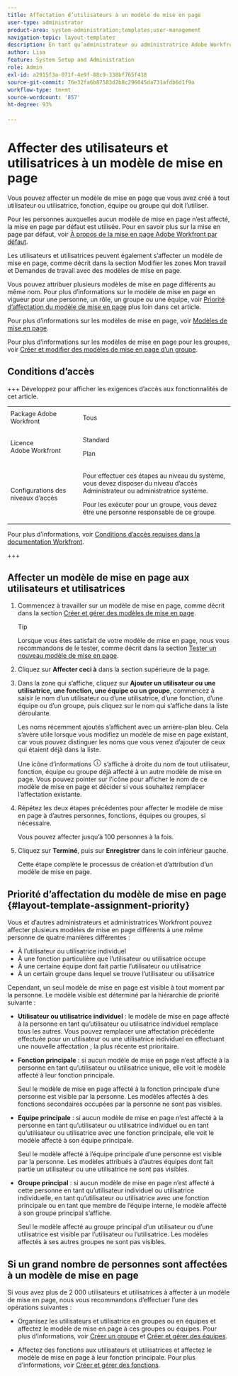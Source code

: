 ```yaml
---
title: Affectation d’utilisateurs à un modèle de mise en page
user-type: administrator
product-area: system-administration;templates;user-management
navigation-topic: layout-templates
description: En tant qu’administrateur ou administratrice Adobe Workfront, vous pouvez affecter un modèle de mise en page que vous avez créé à tout utilisateur ou utilisatrice, fonction, équipe ou groupe qui doit l’utiliser.
author: Lisa
feature: System Setup and Administration
role: Admin
exl-id: a2915f3a-071f-4e9f-88c9-338bf765f418
source-git-commit: 76e32fa6b87583d2b8c296045da731afdb6d1f9a
workflow-type: tm+mt
source-wordcount: '857'
ht-degree: 93%

---
```


# Affecter des utilisateurs et utilisatrices à un modèle de mise en page

Vous pouvez affecter un modèle de mise en page que vous avez créé à tout utilisateur ou utilisatrice, fonction, équipe ou groupe qui doit l’utiliser.

Pour les personnes auxquelles aucun modèle de mise en page n’est affecté, la mise en page par défaut est utilisée. Pour en savoir plus sur la mise en page par défaut, voir [À propos de la mise en page Adobe Workfront par défaut](../../../administration-and-setup/customize-workfront/use-layout-templates/about-the-default-wf-layout.md).

Les utilisateurs et utilisatrices peuvent également s’affecter un modèle de mise en page, comme décrit dans la section Modifier les zones Mon travail et Demandes de travail avec des modèles de mise en page.

Vous pouvez attribuer plusieurs modèles de mise en page différents au même nom. Pour plus d’informations sur le modèle de mise en page en vigueur pour une personne, un rôle, un groupe ou une équipe, voir [Priorité d’affectation du modèle de mise en page](#layout-template-assignment-priority) plus loin dans cet article.

Pour plus d’informations sur les modèles de mise en page, voir [Modèles de mise en page](../../../administration-and-setup/customize-workfront/use-layout-templates/use-layout-templates-customize-ui.md).

Pour plus d’informations sur les modèles de mise en page pour les groupes, voir [Créer et modifier des modèles de mise en page d’un groupe](../../../administration-and-setup/manage-groups/work-with-group-objects/create-and-modify-a-groups-layout-templates.md).

## Conditions d’accès

+++ Développez pour afficher les exigences d’accès aux fonctionnalités de cet article.

<table style="table-layout:auto"> 
 <col> 
 <col> 
 <tbody> 
  <tr> 
   <td>Package Adobe Workfront</td> 
   <td><p>Tous</p></td> 
  </tr> 
  <tr> 
   <td>Licence Adobe Workfront</td> 
   <td><p>Standard</p>
       <p>Plan</p></td>
  </tr> 
  </tr> 
  <tr> 
   <td>Configurations des niveaux d’accès</td> 
   <td> <p>Pour effectuer ces étapes au niveau du système, vous devez disposer du niveau d’accès Administrateur ou administratrice système.</p>
        <p>Pour les exécuter pour un groupe, vous devez être une personne responsable de ce groupe.</p> </td> 
  </tr> 
 </tbody> 
</table>

Pour plus d’informations, voir [Conditions d’accès requises dans la documentation Workfront](/help/quicksilver/administration-and-setup/add-users/access-levels-and-object-permissions/access-level-requirements-in-documentation.md).

+++

## Affecter un modèle de mise en page aux utilisateurs et utilisatrices

1. Commencez à travailler sur un modèle de mise en page, comme décrit dans la section [Créer et gérer des modèles de mise en page](../../../administration-and-setup/customize-workfront/use-layout-templates/create-and-manage-layout-templates.md).

   >[!TIP]
   >
   >Lorsque vous êtes satisfait de votre modèle de mise en page, nous vous recommandons de le tester, comme décrit dans la section [Tester un nouveau modèle de mise en page](../../../administration-and-setup/customize-workfront/use-layout-templates/test-a-layout-template.md).

1. Cliquez sur **Affecter ceci à** dans la section supérieure de la page.
1. Dans la zone qui s’affiche, cliquez sur **Ajouter un utilisateur ou une utilisatrice, une fonction, une équipe ou un groupe**, commencez à saisir le nom d’un utilisateur ou d’une utilisatrice, d’une fonction, d’une équipe ou d’un groupe, puis cliquez sur le nom qui s’affiche dans la liste déroulante.

   Les noms récemment ajoutés s’affichent avec un arrière-plan bleu. Cela s’avère utile lorsque vous modifiez un modèle de mise en page existant, car vous pouvez distinguer les noms que vous venez d’ajouter de ceux qui étaient déjà dans la liste.

   Une icône d’informations ![icône d’informations](assets/info-icon.png) s’affiche à droite du nom de tout utilisateur, fonction, équipe ou groupe déjà affecté à un autre modèle de mise en page. Vous pouvez pointer sur l’icône pour afficher le nom de ce modèle de mise en page et décider si vous souhaitez remplacer l’affectation existante.

1. Répétez les deux étapes précédentes pour affecter le modèle de mise en page à d’autres personnes, fonctions, équipes ou groupes, si nécessaire.

   Vous pouvez affecter jusqu’à 100 personnes à la fois.

1. Cliquez sur **Terminé**, puis sur **Enregistrer** dans le coin inférieur gauche.

   Cette étape complète le processus de création et d’attribution d’un modèle de mise en page.

## Priorité d’affectation du modèle de mise en page {#layout-template-assignment-priority}

Vous et d’autres administrateurs et administratrices Workfront pouvez affecter plusieurs modèles de mise en page différents à une même personne de quatre manières différentes :

* À l’utilisateur ou utilisatrice individuel
* À une fonction particulière que l’utilisateur ou utilisatrice occupe
* À une certaine équipe dont fait partie l’utilisateur ou utilisatrice
* À un certain groupe dans lequel se trouve l’utilisateur ou utilisatrice

Cependant, un seul modèle de mise en page est visible à tout moment par la personne. Le modèle visible est déterminé par la hiérarchie de priorité suivante :

* **Utilisateur ou utilisatrice individuel** : le modèle de mise en page affecté à la personne en tant qu’utilisateur ou utilisatrice individuel remplace tous les autres. Vous pouvez remplacer une affectation précédente effectuée pour un utilisateur ou une utilisatrice individuel en effectuant une nouvelle affectation ; la plus récente est prioritaire.
* **Fonction principale** : si aucun modèle de mise en page n’est affecté à la personne en tant qu’utilisateur ou utilisatrice unique, elle voit le modèle affecté à leur fonction principale.

  Seul le modèle de mise en page affecté à la fonction principale d’une personne est visible par la personne. Les modèles affectés à des fonctions secondaires occupées par la personne ne sont pas visibles.

* **Équipe principale** : si aucun modèle de mise en page n’est affecté à la personne en tant qu’utilisateur ou utilisatrice individuel ou en tant qu’utilisateur ou utilisatrice avec une fonction principale, elle voit le modèle affecté à son équipe principale.

  Seul le modèle affecté à l’équipe principale d’une personne est visible par la personne. Les modèles attribués à d’autres équipes dont fait partie un utilisateur ou une utilisatrice ne sont pas visibles.

* **Groupe principal** : si aucun modèle de mise en page n’est affecté à cette personne en tant qu’utilisateur individuel ou utilisatrice individuelle, en tant qu’utilisateur ou utilisatrice avec une fonction principale ou en tant que membre de l’équipe interne, le modèle affecté à son groupe principal s’affiche.

  Seul le modèle affecté au groupe principal d’un utilisateur ou d’une utilisatrice est visible par l’utilisateur ou l’utilisatrice. Les modèles affectés à ses autres groupes ne sont pas visibles.

## Si un grand nombre de personnes sont affectées à un modèle de mise en page

<!--If you edit a layout template which is assigned to more than 2000 users and make changes to it, only the first 2000 users will be retained on the layout template and will see the changes you made. The layout template is removed from all others.
-->
Si vous avez plus de 2 000 utilisateurs et utilisatrices à affecter à un modèle de mise en page, nous vous recommandons d’effectuer l’une des opérations suivantes :

* Organisez les utilisateurs et utilisatrice en groupes ou en équipes et affectez le modèle de mise en page à ces groupes ou équipes. Pour plus d’informations, voir [Créer un groupe](../../../administration-and-setup/manage-groups/create-and-manage-groups/create-a-group.md) et [Créer et gérer des équipes](../../../people-teams-and-groups/create-and-manage-teams/create-and-mange-teams.md).

* Affectez des fonctions aux utilisateurs et utilisatrices et affectez le modèle de mise en page à leur fonction principale. Pour plus d’informations, voir [Créer et gérer des fonctions](../../../administration-and-setup/set-up-workfront/organizational-setup/create-manage-job-roles.md).
